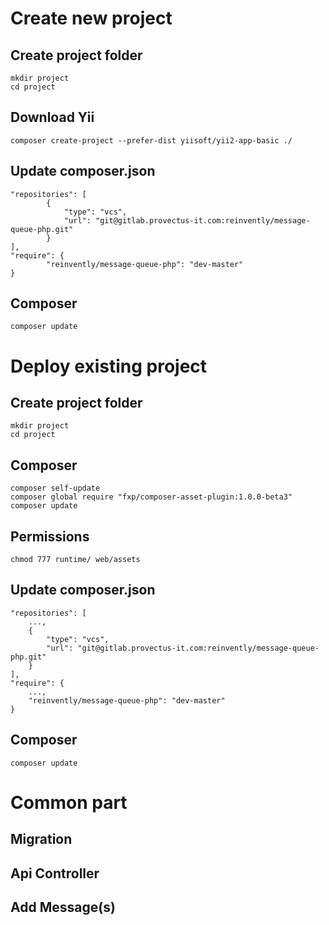 Create new project
==================

Create project folder
---------------------

    mkdir project
    cd project

Download Yii
------------

    composer create-project --prefer-dist yiisoft/yii2-app-basic ./

Update composer.json
------------

    "repositories": [
            {
                "type": "vcs",
                "url": "git@gitlab.provectus-it.com:reinvently/message-queue-php.git"
            }
    ],
    "require": {
            "reinvently/message-queue-php": "dev-master"
    }

Composer
--------

    composer update








Deploy existing project
=======================

Create project folder
---------------------

    mkdir project
    cd project

Composer
--------

    composer self-update
    composer global require "fxp/composer-asset-plugin:1.0.0-beta3"
    composer update

Permissions
-----------

    chmod 777 runtime/ web/assets

Update composer.json
------------

    "repositories": [
        ...,
        {
            "type": "vcs",
            "url": "git@gitlab.provectus-it.com:reinvently/message-queue-php.git"
        }
    ],
    "require": {
        ...,    
        "reinvently/message-queue-php": "dev-master"
    }

Composer
--------

    composer update


Common part
===========

Migration
---------

Api Controller
--------------

Add Message(s)
--------------





